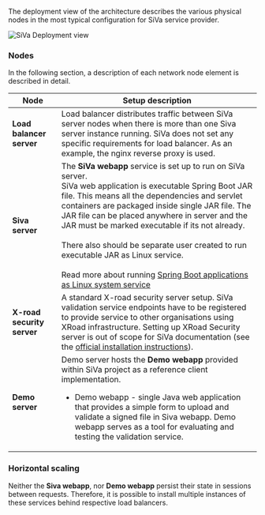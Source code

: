The deployment view of the architecture describes the various physical nodes in the most typical configuration for SiVa service provider.

![SiVa Deployment view](../img/siva/uml_siva_deployment_diagram.png)

### Nodes

In the following section, a description of each network node element is described in detail.

| Node | Setup description |
|------|-------------|
| **Load balancer server** | Load balancer distributes traffic between SiVa server nodes when there is more than one Siva server instance running. SiVa does not set any specific requirements for load balancer. As an example, the nginx reverse proxy is used.                                                                                                                                                                                                                                                                                                                                                                           |
| **Siva server** | The **SiVa webapp** service is set up to run on SiVa server.<br/>SiVa web application is executable Spring Boot JAR file. This means all the dependencies and servlet containers are packaged inside single JAR file. The JAR file can be placed anywhere in server and the JAR must be marked executable if its not already.<br/><br/>There also should be separate user created to run executable JAR as Linux service.<br/><br/>Read more about running [Spring Boot applications as Linux system service](https://docs.spring.io/spring-boot/docs/current/reference/html/deployment-install.html#deployment-service) |
| **X-road security server** | A standard X-road security server setup. SiVa validation service endpoints have to be registered to provide service to other organisations using XRoad infrastructure. Setting up XRoad Security server is out of scope for SiVa documentation (see the [official installation instructions](https://www.x-tee.ee/docs/live/xroad/ig-ss_x-road_v6_security_server_installation_guide.html)).|
| **Demo server** | Demo server hosts the **Demo webapp** provided within SiVa project as a reference client implementation. <ul><li>Demo webapp - single Java web application that provides a simple form to upload and validate a signed file in Siva webapp. Demo webapp serves as a tool for evaluating and testing the validation service. </li></ul>                                                                                                                                                                                                                                                                         |

### Horizontal scaling

Neither the **Siva webapp**, nor **Demo webapp** persist their state in sessions between requests. Therefore, it is possible to install multiple instances of these services behind respective load balancers.



